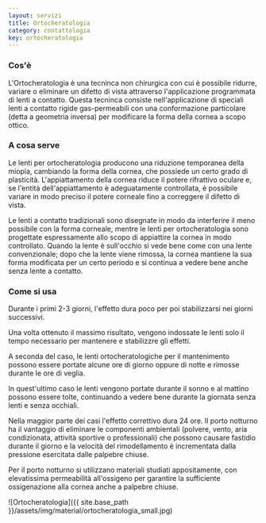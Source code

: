 ```yaml
---
layout: servizi
title: Ortocheratologia
category: contattologia
key: ortocheratologia
---
```


### Cos'è

L'Ortocheratologia è una tecninca non chirurgica con cui è possibile ridurre, variare o eliminare un difetto di vista attraverso l'applicazione programmata di lenti a contatto. Questa tecninca consiste nell'applicazione di speciali lenti a contatto rigide gas-permeabili con una conformazione particolare (detta a geometria inversa) per modificare la forma della cornea a scopo ottico.

### A cosa serve

Le lenti per ortocheratologia producono una riduzione temporanea della miopia, cambiando la forma della cornea, che possiede un certo grado di plasticità. L'appiattamento della cornea riduce il potere rifrattivo oculare e, se l'entità dell'appiattamento è adeguatamente controllata, è possibile variare in modo preciso il potere corneale fino a correggere il difetto di vista.

Le lenti a contatto tradizionali sono disegnate in modo da interferire il meno possibile con la forma corneale, mentre le lenti per ortocheratologia sono progettate espressamente allo scopo di appiattire la cornea in modo controllato. Quando la lente è sull'occhio si vede bene come con una lente convenzionale; dopo che la lente viene rimossa, la cornea mantiene la sua forma modificata per un certo periodo e si continua a vedere bene anche senza lente a contatto.

### Come si usa

Durante i primi 2-3 giorni, l'effetto dura poco per poi stabilizzarsi nei giorni successivi.

Una volta ottenuto il massimo risultato, vengono indossate le lenti solo il tempo necessario per mantenere e stabilizzre gli effetti.

A seconda del caso, le lenti ortocheratologiche per il mantenimento possono essere portate alcune ore di giorno oppure di notte e rimosse durante le ore di veglia.

In quest'ultimo caso le lenti vengono portate durante il sonno e al mattino possono essere tolte, continuando a vedere bene durante la giornata senza lenti e senza occhiali.

Nella maggior parte dei casi l'effetto correttivo dura 24 ore. Il porto notturno ha il vantaggio di eliminare le componenti ambientali (polvere, vento, aria condizionata, attività sportive o professionali) che possono causare fastidio durante il giorno e la velocità del rimodellamento è incrementata dalla pressione esercitata dalle palpebre chiuse.

Per il porto notturno si utilizzano materiali studiati appositamente, con elevatissima permeabilità all'ossigeno per garantire la sufficiente ossigenazione alla cornea anche a palpebre chiuse.

![Ortocheratologia]({{ site.base_path }}/assets/img/material/ortocheratologia_small.jpg)